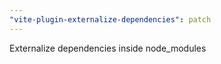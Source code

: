 ```yaml
---
"vite-plugin-externalize-dependencies": patch
---
```


Externalize dependencies inside node_modules
